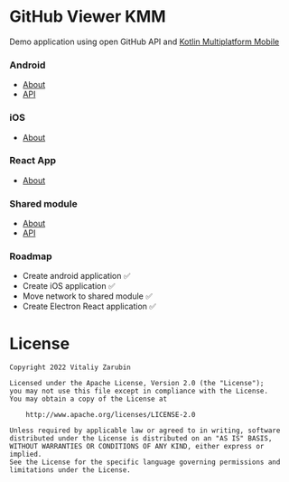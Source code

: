 GitHub Viewer KMM
===================

Demo application using open GitHub API and [Kotlin Multiplatform Mobile](https://kotlinlang.org/docs/mobile/home.html)

### Android
* [About](https://keygenqt.github.io/kmm-GitHubViewer/android/)
* [API](https://keygenqt.github.io/kmm-GitHubViewer/api/androidApp/index.html)

### iOS
* [About](https://keygenqt.github.io/kmm-GitHubViewer/ios/)

### React App
* [About](https://keygenqt.github.io/kmm-GitHubViewer/react/)

### Shared module
* [About](https://keygenqt.github.io/kmm-GitHubViewer/shared/)
* [API](https://keygenqt.github.io/kmm-GitHubViewer/api/shared/index.html)

### Roadmap
* Create android application ✅
* Create iOS application  ✅
* Move network to shared module ✅
* Create Electron React application ✅

# License

```
Copyright 2022 Vitaliy Zarubin

Licensed under the Apache License, Version 2.0 (the "License");
you may not use this file except in compliance with the License.
You may obtain a copy of the License at

    http://www.apache.org/licenses/LICENSE-2.0

Unless required by applicable law or agreed to in writing, software
distributed under the License is distributed on an "AS IS" BASIS,
WITHOUT WARRANTIES OR CONDITIONS OF ANY KIND, either express or implied.
See the License for the specific language governing permissions and
limitations under the License.
```